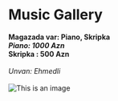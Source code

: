 # Music Gallery

**Magazada var: Piano, Skripka** <br>
***Piano: 1000 Azn*** <br>
**Skripka : 500 Azn** <br> <br>
*Unvan: Ehmedli* <br><br>
![This is an image](https://baku.ws/uploads/posts/2015-12/1450511765_dnog7wgr.jpg)